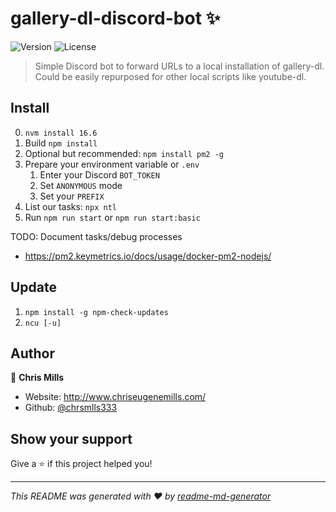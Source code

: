 # gallery-dl-discord-bot ✨
![Version](https://img.shields.io/github/package-json/v/chrsmlls333/gallery-dl-discord-bot)
![License](https://img.shields.io/github/license/chrsmlls333/gallery-dl-discord-bot)


> Simple Discord bot to forward URLs to a local installation of gallery-dl. Could be easily repurposed for other local scripts like youtube-dl.

## Install

0. `nvm install 16.6`
1. Build `npm install`
2. Optional but recommended: `npm install pm2 -g`
3. Prepare your environment variable or `.env`
   1. Enter your Discord `BOT_TOKEN`
   2. Set `ANONYMOUS` mode
   3. Set your `PREFIX`
4. List our tasks: `npx ntl`
5. Run `npm run start` or `npm run start:basic`

TODO: Document tasks/debug processes

- https://pm2.keymetrics.io/docs/usage/docker-pm2-nodejs/

## Update

1. `npm install -g npm-check-updates`
2. `ncu [-u]`

## Author

👤 **Chris Mills**

* Website: http://www.chriseugenemills.com/
* Github: [@chrsmlls333](https://github.com/chrsmlls333)

## Show your support

Give a ⭐️ if this project helped you!


***
_This README was generated with ❤️ by [readme-md-generator](https://github.com/kefranabg/readme-md-generator)_